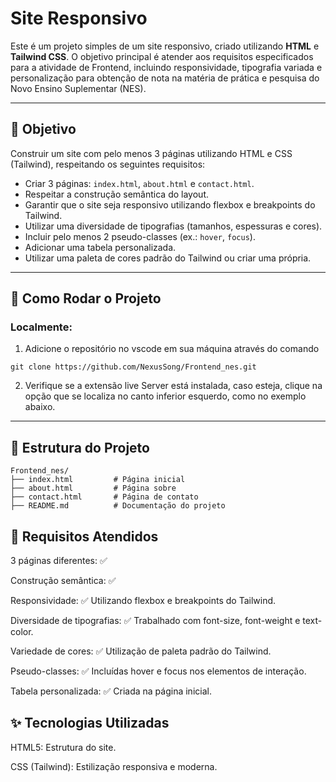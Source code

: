 # Site Responsivo

Este é um projeto simples de um site responsivo, criado utilizando **HTML** e **Tailwind CSS**. O objetivo principal é atender aos requisitos especificados para a atividade de Frontend, incluindo responsividade, tipografia variada e personalização para obtenção de nota na matéria de prática e pesquisa do Novo Ensino Suplementar (NES).

---

## 🎯 **Objetivo**
Construir um site com pelo menos 3 páginas utilizando HTML e CSS (Tailwind), respeitando os seguintes requisitos:
- Criar 3 páginas: `index.html`, `about.html` e `contact.html`.
- Respeitar a construção semântica do layout.
- Garantir que o site seja responsivo utilizando flexbox e breakpoints do Tailwind.
- Utilizar uma diversidade de tipografias (tamanhos, espessuras e cores).
- Incluir pelo menos 2 pseudo-classes (ex.: `hover`, `focus`).
- Adicionar uma tabela personalizada.
- Utilizar uma paleta de cores padrão do Tailwind ou criar uma própria.

---

## 🚀 **Como Rodar o Projeto**
### Localmente:
1. Adicione o repositório no vscode em sua máquina através do comando 
```
git clone https://github.com/NexusSong/Frontend_nes.git
```
2. Verifique se a extensão live Server está instalada, caso esteja, clique na opção que se localiza no canto inferior esquerdo, como no exemplo abaixo.

---

## 📂 **Estrutura do Projeto**
```plaintext
Frontend_nes/
├── index.html         # Página inicial
├── about.html         # Página sobre
├── contact.html       # Página de contato
├── README.md          # Documentação do projeto
```

## 🌟 Requisitos Atendidos

3 páginas diferentes: ✅

Construção semântica: ✅

Responsividade: ✅ Utilizando flexbox e breakpoints do Tailwind.

Diversidade de tipografias: ✅ Trabalhado com font-size, font-weight e text-color.

Variedade de cores: ✅ Utilização de paleta padrão do Tailwind.

Pseudo-classes: ✅ Incluídas hover e focus nos elementos de interação.

Tabela personalizada: ✅ Criada na página inicial.

## ✨ Tecnologias Utilizadas

HTML5: Estrutura do site.

CSS (Tailwind): Estilização responsiva e moderna.